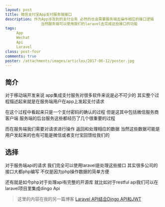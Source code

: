 ```yaml
---
layout: post
title: 微信支付宝App支付服务端接口
description: 作为App涉及到的支付业务 必然的也会需要服务端去操作相应的接口逻辑 
                当然服务端可以使用我们的laravel去完成这些接口的功能
tags:
     App
     Wechat
     Api
     Laravel
class: post-four
comments: true
poster: /attachments/images/articles/2017-06-12/poster.jpg
---
```


## 简介

对于移动端开发来说 app集成支付服务对很多软件来说是必不可少的  其实整个过程描述起来就是在服务端用户在app上发起支付请求  

在这个过程中看起来只是一个支付密码的确认的过程 但是这其中包括微信服务商 客户端 服务端的后台服务这些都经历了几个很重要的过程

而在服务端我们需要对请求进行操作 返回和处理相应的数据  当然这些数据可能是用户发起来的也有可能是微信或者支付宝回馈给我们的

## 选择
对于服务端api的请求 我们完全可以使用laravel是处理这些接口  其实很多公司的接口大都php编写 不仅是因为php操作数据的简单方便

还有就是如今php对于处理api有完整的开源库 就比如对于restful api我们可以在laravel项目里集成dingo Api

> 这里的内容在我的另一篇博客 [Laravel API结合Dingo API和JWT](http://jellybook.me/articles/2017/03/laravel-jwt-api)

